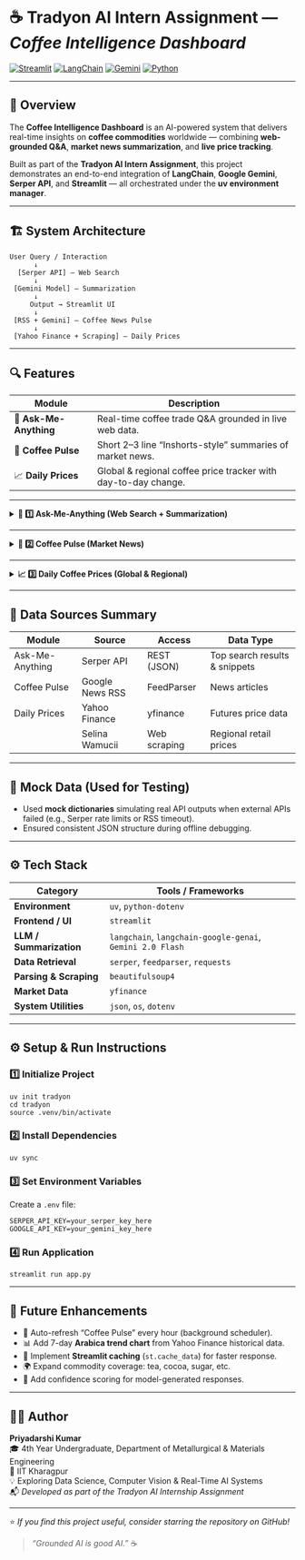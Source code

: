 # ☕ Tradyon AI Intern Assignment — *Coffee Intelligence Dashboard*

[![Streamlit](https://img.shields.io/badge/Built%20with-Streamlit-FF4B4B?logo=streamlit)](https://streamlit.io/)
[![LangChain](https://img.shields.io/badge/Powered%20by-LangChain-02A095?logo=chainlink)](https://www.langchain.com/)
[![Gemini](https://img.shields.io/badge/LLM-Gemini%202.0%20Flash-4285F4?logo=google)](https://ai.google.dev/)
[![Python](https://img.shields.io/badge/Python-3.10+-blue?logo=python)](https://www.python.org/)

---

## 🧭 Overview
The **Coffee Intelligence Dashboard** is an AI-powered system that delivers real-time insights on **coffee commodities** worldwide — combining **web-grounded Q&A**, **market news summarization**, and **live price tracking**.

Built as part of the **Tradyon AI Intern Assignment**, this project demonstrates an end-to-end integration of **LangChain**, **Google Gemini**, **Serper API**, and **Streamlit** — all orchestrated under the **uv environment manager**.

---

## 🏗️ System Architecture
```
User Query / Interaction
      ↓
  [Serper API] — Web Search
      ↓
 [Gemini Model] — Summarization
      ↓
     Output → Streamlit UI
      ↓
 [RSS + Gemini] — Coffee News Pulse
      ↓
 [Yahoo Finance + Scraping] — Daily Prices
```

---

## 🔍 Features

| Module | Description |
|--------|--------------|
| 💬 **Ask-Me-Anything** | Real-time coffee trade Q&A grounded in live web data. |
| 📰 **Coffee Pulse** | Short 2–3 line “Inshorts-style” summaries of market news. |
| 📈 **Daily Prices** | Global & regional coffee price tracker with day-to-day change. |

---

<details>
<summary><b>💬 1️⃣ Ask-Me-Anything (Web Search + Summarization)</b></summary>

**Objective:**  
Enable users to ask natural-language questions like  
> *“What’s the current Arabica price in Brazil?”*  
and get concise, data-grounded summaries.

**Approach:**
1. Query → sent to **Serper API** for web search.  
2. Top 5 snippets (title + URL + content) are formatted using a **LangChain PromptTemplate**.  
3. Passed to **Gemini 2.0 Flash** for summarization & citation.  
4. Displayed instantly in Streamlit chat interface.

**Tech Stack:** `LangChain`, `Serper API`, `Gemini-2.0-Flash`
</details>

---

<details>
<summary><b>📰 2️⃣ Coffee Pulse (Market News)</b></summary>

**Objective:**  
Deliver real-time updates on global coffee trends in short summaries.

**Approach:**
- Fetches coffee-related news via **Google News RSS** (`feedparser`).
- Summarizes each story using **Gemini** into 2–3 factual lines.
- Displays *title + short summary + source link*.

**Example Output:**
> ☕ *Arabica futures rose 3% amid drought in Brazil reducing output.*  
> [Source: Bloomberg]

**Tech Stack:** `feedparser`, `langchain-google-genai`, `Gemini`
</details>

---

<details>
<summary><b>📈 3️⃣ Daily Coffee Prices (Global & Regional)</b></summary>

**Objective:**  
Track daily coffee prices from credible international and regional markets.

**Sources Used:**
| Market | Data Source | Method |
|--------|--------------|--------|
| **Global Arabica (ICE Futures)** | Yahoo Finance (`KC=F`) | `yfinance` |
| **Brazil Retail Coffee** | Selina Wamucii | Web scraping (BeautifulSoup) |
| **Vietnam Retail Coffee** | Selina Wamucii | Web scraping (BeautifulSoup) |

**Displayed Data:**  
- Current price (USD/lb)  
- Daily change (+/- %)  
- Retail ranges in BRL/kg and VND/kg

**Tech Stack:** `yfinance`, `beautifulsoup4`, `requests`
</details>

---

## 🧠 Data Sources Summary

| Module | Source | Access | Data Type |
|--------|---------|--------|-----------|
| Ask-Me-Anything | Serper API | REST (JSON) | Top search results & snippets |
| Coffee Pulse | Google News RSS | FeedParser | News articles |
| Daily Prices | Yahoo Finance | yfinance | Futures price data |
|  | Selina Wamucii | Web scraping | Regional retail prices |

---

## 🧪 Mock Data (Used for Testing)
- Used **mock dictionaries** simulating real API outputs when external APIs failed (e.g., Serper rate limits or RSS timeout).
- Ensured consistent JSON structure during offline debugging.

---

## ⚙️ Tech Stack

| Category | Tools / Frameworks |
|-----------|--------------------|
| **Environment** | `uv`, `python-dotenv` |
| **Frontend / UI** | `streamlit` |
| **LLM / Summarization** | `langchain`, `langchain-google-genai`, `Gemini 2.0 Flash` |
| **Data Retrieval** | `serper`, `feedparser`, `requests` |
| **Parsing & Scraping** | `beautifulsoup4` |
| **Market Data** | `yfinance` |
| **System Utilities** | `json`, `os`, `dotenv` |

---

## ⚙️ Setup & Run Instructions

### 1️⃣ Initialize Project
```
uv init tradyon
cd tradyon
source .venv/bin/activate
```

### 2️⃣ Install Dependencies
```
uv sync
```

### 3️⃣ Set Environment Variables
Create a `.env` file:
```
SERPER_API_KEY=your_serper_key_here
GOOGLE_API_KEY=your_gemini_key_here
```

### 4️⃣ Run Application
```
streamlit run app.py
```

---

## 🚀 Future Enhancements
- 🔄 Auto-refresh “Coffee Pulse” every hour (background scheduler).  
- 📊 Add 7-day **Arabica trend chart** from Yahoo Finance historical data.  
- 💾 Implement **Streamlit caching** (`st.cache_data`) for faster response.  
- 🌍 Expand commodity coverage: tea, cocoa, sugar, etc.  
- 🧮 Add confidence scoring for model-generated responses.

---

## 👨‍💻 Author
**Priyadarshi Kumar**  
🎓 4th Year Undergraduate, Department of Metallurgical & Materials Engineering  
📍 IIT Kharagpur  
💡 Exploring Data Science, Computer Vision & Real-Time AI Systems  
📬 *Developed as part of the Tradyon AI Internship Assignment*

---

⭐ *If you find this project useful, consider starring the repository on GitHub!*  
> _“Grounded AI is good AI.”_ ☕
```
